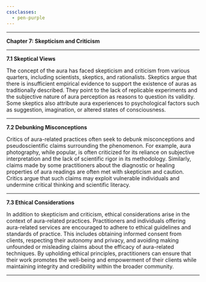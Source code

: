 ```yaml
---
cssclasses:
  - pen-purple
---
```



---

**Chapter 7: Skepticism and Criticism**

---

**7.1 Skeptical Views**

The concept of the aura has faced skepticism and criticism from various quarters, including scientists, skeptics, and rationalists. Skeptics argue that there is insufficient empirical evidence to support the existence of auras as traditionally described. They point to the lack of replicable experiments and the subjective nature of aura perception as reasons to question its validity. Some skeptics also attribute aura experiences to psychological factors such as suggestion, imagination, or altered states of consciousness.

---

**7.2 Debunking Misconceptions**

Critics of aura-related practices often seek to debunk misconceptions and pseudoscientific claims surrounding the phenomenon. For example, aura photography, while popular, is often criticized for its reliance on subjective interpretation and the lack of scientific rigor in its methodology. Similarly, claims made by some practitioners about the diagnostic or healing properties of aura readings are often met with skepticism and caution. Critics argue that such claims may exploit vulnerable individuals and undermine critical thinking and scientific literacy.

---

**7.3 Ethical Considerations**

In addition to skepticism and criticism, ethical considerations arise in the context of aura-related practices. Practitioners and individuals offering aura-related services are encouraged to adhere to ethical guidelines and standards of practice. This includes obtaining informed consent from clients, respecting their autonomy and privacy, and avoiding making unfounded or misleading claims about the efficacy of aura-related techniques. By upholding ethical principles, practitioners can ensure that their work promotes the well-being and empowerment of their clients while maintaining integrity and credibility within the broader community.

---